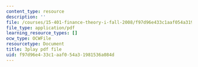 ```yaml
---
content_type: resource
description: ''
file: /courses/15-401-finance-theory-i-fall-2008/f97d96e433c1aaf054a31981536a084d_N8gtnbJuMoo.pdf
file_type: application/pdf
learning_resource_types: []
ocw_type: OCWFile
resourcetype: Document
title: 3play pdf file
uid: f97d96e4-33c1-aaf0-54a3-1981536a084d
---
```

